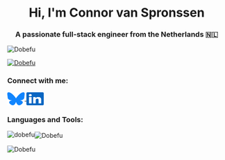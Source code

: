 <h1 align="center">Hi, I'm Connor van Spronssen</h1>
<h3 align="center">A passionate full-stack engineer from the Netherlands 🇳🇱</h3>

<p align="left">
  <img src="https://komarev.com/ghpvc/?username=dobefu&label=Profile%20views&color=0284c7" alt="Dobefu" />
</p>

<p align="left">
  <a href="https://github.com/ryo-ma/github-profile-trophy">
    <img src="https://github-profile-trophy.vercel.app/?username=dobefu&theme=gitdimmed&margin-w=15&margin-h=15" alt="Dobefu" />
  </a>
</p>

<h3 align="left">Connect with me:</h3>
<p align="left">
  <a href="https://bsky.app/profile/connor.nl" target="blank">
    <img align="center" src="https://raw.githubusercontent.com/Dobefu/Dobefu/refs/heads/main/img/bluesky.svg" alt="connor.nl" height="30" width="40" />
  </a>
  
  <a href="https://linkedin.com/in/connor-van-spronssen" target="blank">
    <img align="center" src="https://raw.githubusercontent.com/Dobefu/Dobefu/refs/heads/main/img/linkedin.svg" alt="connor-van-spronssen" height="30" width="40" />
  </a>
</p>

<h3 align="left">Languages and Tools:</h3>

<p>
  <img align="left"
    src="https://github-readme-stats.vercel.app/api/top-langs?username=dobefu&show_icons=true&locale=en&theme=github_dark_dimmed"
    alt="dobefu" />
</p>

<p>
  <img align="center" src="https://github-readme-stats.vercel.app/api?username=dobefu&show_icons=true&locale=en&theme=github_dark_dimmed"
    alt="Dobefu" />
</p>

<p>
  <img align="center" src="https://github-readme-streak-stats.herokuapp.com/?user=dobefu&theme=github_dark_dimmed" alt="Dobefu" />
</p>
